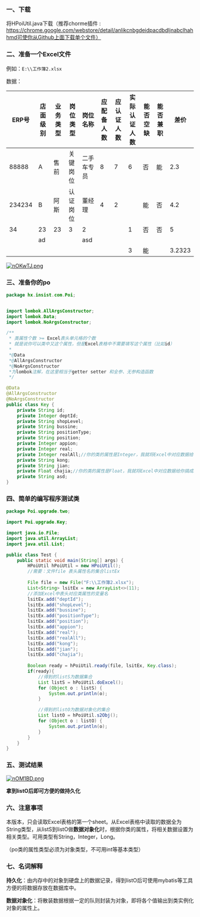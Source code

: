 ### 一、下载

将HPoiUtil.java下载（推荐chorme插件 : https://chrome.google.com/webstore/detail/anlikcnbgdeidpacdbdljnabclhahhmd可使你从Github上面下载单个文件）



### 二、准备一个Excel文件

例如：`E:\\工作簿2.xlsx`

数据：

| ERP号  | 店面级别 | 业务类型 | 岗位类型 | 岗位名称   | 应配备人数 | 应认证人数 | 实际认证人数 | 能否空缺 | 能否兼职 | 差价   |
| ------ | -------- | -------- | -------- | ---------- | ---------- | ---------- | ------------ | -------- | -------- | ------ |
| 88888  | A        | 售前     | 关键岗位 | 二手车专员 | 8          | 7          | 6            | 否       | 能       | 2.3    |
| 234234 | B        | 阿斯     | 认证岗位 | 董经理     | 4          | 2          |              | 能       | 否       | 4.2    |
| 34     | 23       | 23       | 3        | 2          |            |            | 1            | 否       | 否       | 5      |
|        | ad       |          |          | asd        |            |            |              |          |          |        |
|        |          |          |          |            |            |            | 3            | 能       |          | 3.2323 |



[![nOKwTJ.png](https://s2.ax1x.com/2019/09/19/nOKwTJ.png)](https://imgchr.com/i/nOKwTJ)



### 三、准备你的po

```java
package hx.insist.com.Poi;


import lombok.AllArgsConstructor;
import lombok.Data;
import lombok.NoArgsConstructor;

/**
 * 类属性个数 >= Excel表头单元格的个数
 * 就是说你可以类中又这个属性，但是Excel表格中不需要填写这个属性（比如id）
 *
 *@Data
 *@AllArgsConstructor
 *@NoArgsConstructor
 *为lombok注解，在这里相当于getter setter 和全参、无参构造函数
 */

@Data
@AllArgsConstructor
@NoArgsConstructor
public class Key {
    private String id;
    private Integer deptId;
    private String shopLevel;
    private String bussine;
    private String positionType;
    private String position;
    private Integer appion;
    private Integer real;
    private Integer realAll;//你的类的属性是Integer，我就将Excel中对应数据给你搞成Integer
    private String kong;
    private String jian;
    private Float chajia;//你的类的属性是Float，我就将Excel中对应数据给你搞成Float
    private String asd;
}
```



### 四、简单的编写程序测试类

```java
package Poi.upgrade.two;

import Poi.upgrade.Key;

import java.io.File;
import java.util.ArrayList;
import java.util.List;

public class Test {
    public static void main(String[] args) {
        HPoiUtil hPoiUtil = new HPoiUtil();
        //需要：文件file 表头属性名的集合listEx
        
        File file = new File("F:\\工作簿2.xlsx");
        List<String> lsitEx = new ArrayList<>(11);
        //添加Excel中表头对应类属性的变量名
        lsitEx.add("deptId");
        lsitEx.add("shopLevel");
        lsitEx.add("bussine");
        lsitEx.add("positionType");
        lsitEx.add("position");
        lsitEx.add("appion");
        lsitEx.add("real");
        lsitEx.add("realAll");
        lsitEx.add("kong");
        lsitEx.add("jian");
        lsitEx.add("chajia");
        
        Boolean ready = hPoiUtil.ready(file, lsitEx, Key.class);
        if(ready){
            //得到的listS为数据集合
            List listS = hPoiUtil.doExcel();
            for (Object o : listS) {
                System.out.println(o);
            }

            //得到的listO为数据对象化的集合
            List listO = hPoiUtil.s2Obj();
            for (Object o : listO) {
                System.out.println(o);
            }
        }
    }
}
```



### 五、测试结果

[![nOM1BD.png](https://s2.ax1x.com/2019/09/19/nOM1BD.png)](https://imgchr.com/i/nOM1BD)

**拿到listO后即可方便的做持久化**





### 六、注意事项

本版本，只会读取Excel表格的第一个sheet。从Excel表格中读取的数据全为String类型，从listS到listO做**数据对象化**时，根据你类的属性，将相关数据设置为相关类型。可用类型有String，Integer，Long。

（po类的属性类型必须为对象类型，不可用int等基本类型）







### 七、名词解释

**持久化**：由内存中的对象到硬盘上的数据记录，得到listO后可使用mybatis等工具方便的将数据存放在数据库中。

**数据对象化**：将散装数据根据一定的队则封装为对象，即将各个值输出到类实例化对象的属性上。

